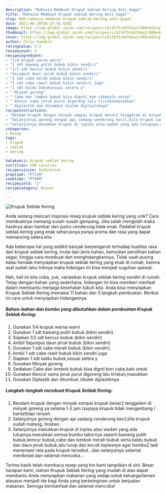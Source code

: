 ```yaml
---
description: "Rahasia Membuat Krupuk Seblak Kering Anti Gagal"
title: "Rahasia Membuat Krupuk Seblak Kering Anti Gagal"
slug: 800-rahasia-membuat-krupuk-seblak-kering-anti-gagal
date: 2021-06-29T04:27:45.020Z
image: https://img-global.cpcdn.com/recipes/ccb11675c6d74aa2/680x482cq70/krupuk-seblak-kering-foto-resep-utama.jpg
thumbnail: https://img-global.cpcdn.com/recipes/ccb11675c6d74aa2/680x482cq70/krupuk-seblak-kering-foto-resep-utama.jpg
cover: https://img-global.cpcdn.com/recipes/ccb11675c6d74aa2/680x482cq70/krupuk-seblak-kering-foto-resep-utama.jpg
author: Chris Sanders
ratingvalue: 3.3
reviewcount: 3
recipeingredient:
- "1/4 krupuk warna warni"
- "1 sdt bawang putih bubuk bikin sendiri"
- "1/2 sdt kencur bubuk bikin sendiri"
- "Sejumput daun jeruk bubuk bikin sendiri"
- "1 sdt cabe merah bubuk bikin sendiri"
- "1 sdt cabe rawit bubuk bikin sendiri juga"
- "1 sdt kaldu bubuksesuai selera y"
- " Minyak goreng"
- " Cabe dan lombok bubuk bisa dignti bon cabekalo untuk"
- " Kencur sama jeruk purut digoreng lalu tiriskanmasukkan"
- " Diplastik dan ditumbuk diulek diplastiknya"
recipeinstructions:
- "Rendam krupuk dengan minyak sampai krupuk benar2 tenggelam di minyak goreng ya selama 1-2 jam (supaya krupuk tidak mengenbang / bantat)tapi renyah"
- "Selanjutnya goreng dengan api sedang cenderung kecil,bila krupuk sudah matang, tiriskan."
- "Selanjutnya masukkan krupuk di toples atau wadah yang ada tutupnya.masukkan semua bumbu taburnya seperti bawang putih bubuk,kencur bubuk,cabe dan lombok merah bubuk serta kaldu bubuk dan daun jeruk bubuk,lalu turup dan kocok toplesnya agar bumbu2 tadi menempel rata pada krupuk tersebut...dan selanjutnya selamat menikmati dan selamat mencoba..."
categories:
- Resep
tags:
- krupuk
- seblak
- kering

katakunci: krupuk seblak kering 
nutrition: 180 calories
recipecuisine: Indonesian
preptime: "PT11M"
cooktime: "PT40M"
recipeyield: "2"
recipecategory: Dinner

---
```



![Krupuk Seblak Kering](https://img-global.cpcdn.com/recipes/ccb11675c6d74aa2/680x482cq70/krupuk-seblak-kering-foto-resep-utama.jpg)

Anda sedang mencari inspirasi resep krupuk seblak kering yang unik? Cara membuatnya memang susah-susah gampang. Jika salah mengolah maka hasilnya akan hambar dan justru cenderung tidak enak. Padahal krupuk seblak kering yang enak seharusnya punya aroma dan rasa yang dapat memancing selera kita.

Ada beberapa hal yang sedikit banyak berpengaruh terhadap kualitas rasa dari krupuk seblak kering, mulai dari jenis bahan, kemudian pemilihan bahan segar, hingga cara membuat dan menghidangkannya. Tidak usah pusing kalau hendak menyiapkan krupuk seblak kering yang enak di rumah, karena asal sudah tahu triknya maka hidangan ini bisa menjadi suguhan spesial.




Nah, kali ini kita coba, yuk, variasikan krupuk seblak kering sendiri di rumah. Tetap dengan bahan yang sederhana, hidangan ini bisa memberi manfaat dalam membantu menjaga kesehatan tubuh kita. Anda bisa menyiapkan Krupuk Seblak Kering memakai 11 bahan dan 3 langkah pembuatan. Berikut ini cara untuk menyiapkan hidangannya.

<!--inarticleads1-->

##### Bahan-bahan dan bumbu yang dibutuhkan dalam pembuatan Krupuk Seblak Kering:

1. Gunakan 1/4 krupuk warna warni
1. Gunakan 1 sdt bawang putih bubuk (bikin sendiri)
1. Siapkan 1/2 sdt kencur bubuk (bikin sendiri)
1. Ambil Sejumput daun jeruk bubuk (bikin sendiri)
1. Gunakan 1 sdt cabe merah bubuk (bikin sendiri)
1. Ambil 1 sdt cabe rawit bubuk bikin sendiri juga
1. Siapkan 1 sdt kaldu bubuk,sesuai selera y
1. Gunakan  Minyak goreng
1. Sediakan  Cabe dan lombok bubuk bisa dignti bon cabe,kalo untuk
1. Gunakan  Kencur sama jeruk purut digoreng lalu tiriskan,masukkan
1. Gunakan  Diplastik dan ditumbuk /diulek diplastiknya




<!--inarticleads2-->

##### Langkah-langkah membuat Krupuk Seblak Kering:

1. Rendam krupuk dengan minyak sampai krupuk benar2 tenggelam di minyak goreng ya selama 1-2 jam (supaya krupuk tidak mengenbang / bantat)tapi renyah
1. Selanjutnya goreng dengan api sedang cenderung kecil,bila krupuk sudah matang, tiriskan.
1. Selanjutnya masukkan krupuk di toples atau wadah yang ada tutupnya.masukkan semua bumbu taburnya seperti bawang putih bubuk,kencur bubuk,cabe dan lombok merah bubuk serta kaldu bubuk dan daun jeruk bubuk,lalu turup dan kocok toplesnya agar bumbu2 tadi menempel rata pada krupuk tersebut...dan selanjutnya selamat menikmati dan selamat mencoba...




Terima kasih telah membaca resep yang tim kami tampilkan di sini. Besar harapan kami, olahan Krupuk Seblak Kering yang mudah di atas dapat membantu Anda menyiapkan makanan yang sedap untuk keluarga/teman ataupun menjadi ide bagi Anda yang berkeinginan untuk berjualan makanan. Semoga bermanfaat dan selamat mencoba!
